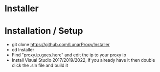 # Installer


# Installation / Setup
- git clone https://github.com/LunarProxy/Installer
- cd Installer
- Find "proxy.ip.goes.here" and edit the ip to your proxy ip
- Install Visual Studio 2017/2019/2022, if you already have it then double click the .sln file and build it
